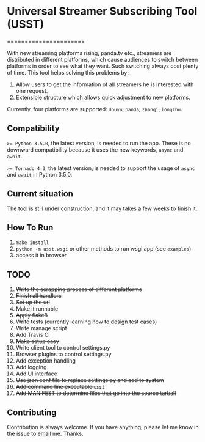 # Universal Streamer Subscribing Tool (USST)
======================

With new streaming platforms rising, panda.tv etc., streamers are distributed in different platforms, which cause audiences to switch between platforms in order to see what they want.
Such switching always cost plenty of time. This tool helps solving this problems by:

1. Allow users to get the information of all streamers he is interested with one request.
2. Extensible structure which allows quick adjustment to new platforms.

Currently, four platforms are supported: `douyu`, `panda`, `zhanqi`, `longzhu`.

## Compatibility

`>= Python 3.5.0`, the latest version, is needed to run the app. These is no downward compatibility because it uses the new keywords, `async` and `await`.

`>= Tornado 4.3`, the latest version, is needed to support the usage of `async` and `await` in Python 3.5.0.

## Current situation

The tool is still under construction, and it may takes a few weeks to finish it.

## How To Run

1. `make install`
2. `python -m usst.wsgi` or other methods to run wsgi app (see `examples`)
3. access it in browser

## TODO

1. <del>Write the scrapping process of different platforms<del>
2. <del>Finish all handlers<del>
3. <del>Set up the url<del>
4. <del>Make it runnable<del>
5. <del>Apply flake8<del>
6. Write tests (currently learning how to design test cases)
7. Write manage script
8. Add Travis CI
9. <del>Make setup easy<del>
10. Write client tool to control settings.py
11. Browser plugins to control settings.py
12. Add exception handling
13. Add logging
14. Add UI interface
15. <del>Use json conf file to replace settings.py<del> and add to system
16. <del>Add command line executable `usst`<del>
17. <del>Add MANIFEST to determine files that go into the source tarball<del>

## Contributing

Contribution is always welcome. If you have anything, please let me know in the issue to email me. Thanks.
